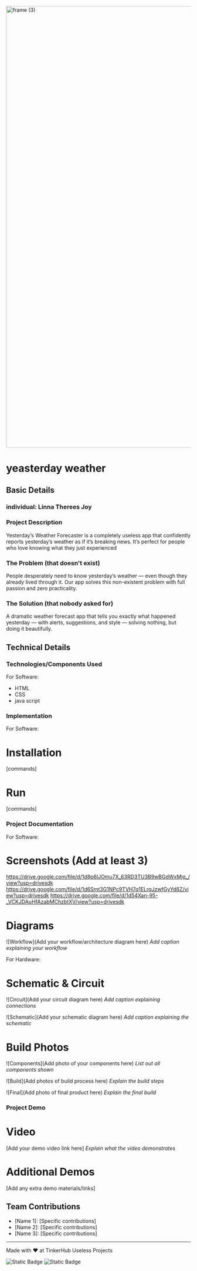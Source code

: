 <img width="3188" height="1202" alt="frame (3)" src="https://github.com/user-attachments/assets/517ad8e9-ad22-457d-9538-a9e62d137cd7" />


# yeasterday weather


## Basic Details
### individual: Linna Therees Joy


### Project Description
Yesterday’s Weather Forecaster is a completely useless app that confidently reports yesterday’s weather as if it’s breaking news. It’s perfect for people who love knowing what they just experienced

### The Problem (that doesn't exist)
People desperately need to know yesterday’s weather — even though they already lived through it. Our app solves this non-existent problem with full passion and zero practicality.

### The Solution (that nobody asked for)
A dramatic weather forecast app that tells you exactly what happened yesterday — with alerts, suggestions, and style — solving nothing, but doing it beautifully.

## Technical Details
### Technologies/Components Used
For Software:
- HTML
- CSS
- java script


### Implementation
For Software:
# Installation
[commands]

# Run
[commands]

### Project Documentation
For Software:

# Screenshots (Add at least 3)
https://drive.google.com/file/d/1d8p6IJOmu7X_63RD3TU3B9wBGdWxMjq_/view?usp=drivesdk
https://drive.google.com/file/d/1d6Smt3G1NPc9TVH7q1ELrqJzwfGyYd8Z/view?usp=drivesdk
https://drive.google.com/file/d/1d54Xan-95-_VCKJDAuHfAzabMChzbtXV/view?usp=drivesdk

# Diagrams
![Workflow](Add your workflow/architecture diagram here)
*Add caption explaining your workflow*

For Hardware:

# Schematic & Circuit
![Circuit](Add your circuit diagram here)
*Add caption explaining connections*

![Schematic](Add your schematic diagram here)
*Add caption explaining the schematic*

# Build Photos
![Components](Add photo of your components here)
*List out all components shown*

![Build](Add photos of build process here)
*Explain the build steps*

![Final](Add photo of final product here)
*Explain the final build*

### Project Demo
# Video
[Add your demo video link here]
*Explain what the video demonstrates*

# Additional Demos
[Add any extra demo materials/links]

## Team Contributions
- [Name 1]: [Specific contributions]
- [Name 2]: [Specific contributions]
- [Name 3]: [Specific contributions]

---
Made with ❤️ at TinkerHub Useless Projects 

![Static Badge](https://img.shields.io/badge/TinkerHub-24?color=%23000000&link=https%3A%2F%2Fwww.tinkerhub.org%2F)
![Static Badge](https://img.shields.io/badge/UselessProjects--25-25?link=https%3A%2F%2Fwww.tinkerhub.org%2Fevents%2FQ2Q1TQKX6Q%2FUseless%2520Projects)



